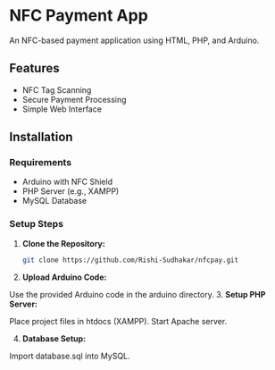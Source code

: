 # NFC Payment App

An NFC-based payment application using HTML, PHP, and Arduino.

## Features

- NFC Tag Scanning
- Secure Payment Processing
- Simple Web Interface

## Installation

### Requirements

- Arduino with NFC Shield
- PHP Server (e.g., XAMPP)
- MySQL Database

### Setup Steps

1. **Clone the Repository:**
   ```bash
   git clone https://github.com/Rishi-Sudhakar/nfcpay.git
   ```
2. **Upload Arduino Code:**

Use the provided Arduino code in the arduino directory.
3. **Setup PHP Server:**

Place project files in htdocs (XAMPP).
Start Apache server.

4. **Database Setup:**

Import database.sql into MySQL.

